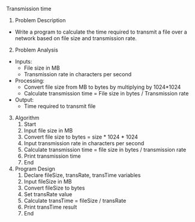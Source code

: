 ﻿Transmission time

1. Problem Description
- Write a program to calculate the time required to transmit a file over a network based on file size and transmission rate.
2. Problem Analysis
- Inputs: 
  - File size in MB
  - Transmission rate in characters per second
- Processing: 
  - Convert file size from MB to bytes by multiplying by 1024\*1024
  - Calculate transmission time = File size in bytes / Transmission rate
- Output: 
  - Time required to transmit file
3. Algorithm
   1. Start
   1. Input file size in MB
   1. Convert file size to bytes = size \* 1024 \* 1024
   1. Input transmission rate in characters per second
   1. Calculate transmission time = file size in bytes / transmission rate
   1. Print transmission time
   1. End
3. Program Design
   1. Declare fileSize, transRate, transTime variables
   1. Input fileSize in MB
   1. Convert fileSize to bytes
   1. Set transRate value
   1. Calculate transTime = fileSize / transRate
   1. Print transTime result
   1. End

